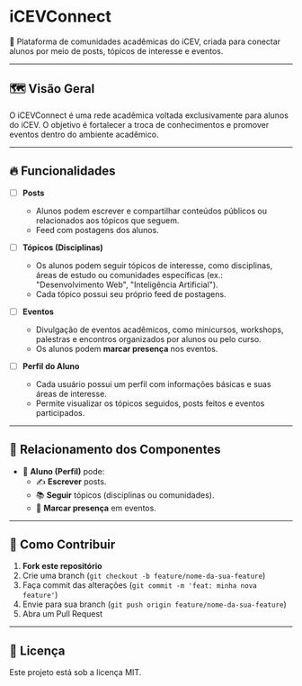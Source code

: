 # iCEVConnect

🚀 Plataforma de comunidades acadêmicas do iCEV, criada para conectar alunos por meio de posts, tópicos de interesse e eventos.

---

## 🗺️ Visão Geral

O iCEVConnect é uma rede acadêmica voltada exclusivamente para alunos do iCEV. O objetivo é fortalecer a troca de conhecimentos e promover eventos dentro do ambiente acadêmico.

---

## 🔥 Funcionalidades

- [ ] **Posts**
  - Alunos podem escrever e compartilhar conteúdos públicos ou relacionados aos tópicos que seguem.
  - Feed com postagens dos alunos.

- [ ] **Tópicos (Disciplinas)**
  - Os alunos podem seguir tópicos de interesse, como disciplinas, áreas de estudo ou comunidades específicas (ex.: "Desenvolvimento Web", "Inteligência Artificial").
  - Cada tópico possui seu próprio feed de postagens.

- [ ] **Eventos**
  - Divulgação de eventos acadêmicos, como minicursos, workshops, palestras e encontros organizados por alunos ou pelo curso.
  - Os alunos podem **marcar presença** nos eventos.

- [ ] **Perfil do Aluno**
  - Cada usuário possui um perfil com informações básicas e suas áreas de interesse.
  - Permite visualizar os tópicos seguidos, posts feitos e eventos participados.

---

## 🧠 Relacionamento dos Componentes

- 👤 **Aluno (Perfil)** pode:
  - ✍️ **Escrever** posts.
  - 📚 **Seguir** tópicos (disciplinas ou comunidades).
  - 🎯 **Marcar presença** em eventos.

---

## 🤝 Como Contribuir

1. **Fork este repositório**
2. Crie uma branch (`git checkout -b feature/nome-da-sua-feature`)
3. Faça commit das alterações (`git commit -m 'feat: minha nova feature'`)
4. Envie para sua branch (`git push origin feature/nome-da-sua-feature`)
5. Abra um Pull Request

---

## 📝 Licença

Este projeto está sob a licença MIT.